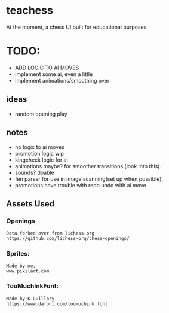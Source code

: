 # teachess
At the moment, a chess UI built for educational purposes
# TODO:
- ADD LOGIC TO AI MOVES
- implement some ai, even a little
- implement animations/smoothing over
## ideas
- random opening play
## notes
- no logic to ai moves
- promotion logic wip
- kingcheck logic for ai
- animations maybe? for smoother transitions (look into this).
- sounds? doable
- fen parser for use in image scanning(set up when possible).
- promotions have trouble with redo undo with ai move

## Assets Used
### Openings
    Data forked over from lichess.org
    https://github.com/lichess-org/chess-openings/

### Sprites:
    Made by me.
    www.pixilart.com
### TooMuchInkFont:
    Made by K Guillory
    https://www.dafont.com/toomuchink.font
    
